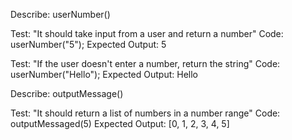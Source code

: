 Describe: userNumber()

Test: "It should take input from a user and return a number"
Code: userNumber("5");
Expected Output: 5

Test: "If the user doesn't enter a number, return the string"
Code: userNumber("Hello");
Expected Output: Hello

Describe: outputMessage()

Test: "It should return a list of numbers in a number range"
Code: outputMessaged(5)
Expected Output: [0, 1, 2, 3, 4, 5]

